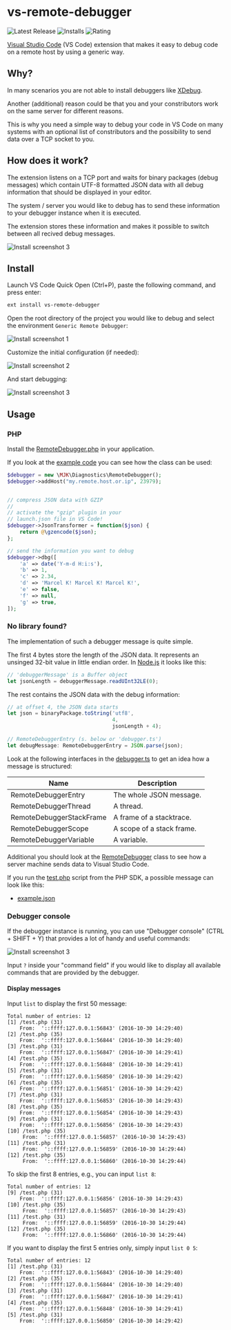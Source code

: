 # vs-remote-debugger

![Latest Release](https://vsmarketplacebadge.apphb.com/version-short/mkloubert.vs-remote-debugger.svg)
![Installs](https://vsmarketplacebadge.apphb.com/installs/mkloubert.vs-remote-debugger.svg)
![Rating](https://vsmarketplacebadge.apphb.com/rating-short/mkloubert.vs-remote-debugger.svg)

[Visual Studio Code](https://code.visualstudio.com/) (VS Code) extension that makes it easy to debug code on a remote host by using a generic way.

## Why?

In many scenarios you are not able to install debuggers like [XDebug](https://xdebug.org/).

Another (additional) reason could be that you and your constributors work on the same server for different reasons.

This is why you need a simple way to debug your code in VS Code on many systems with an optional list of constributors and the possibility to send data over a TCP socket to you.

## How does it work?

The extension listens on a TCP port and waits for binary packages (debug messages) which contain UTF-8 formatted JSON data with all debug information that should be displayed in your editor.

The system / server you would like to debug has to send these information to your debugger instance when it is executed.

The extension stores these information and makes it possible to switch between all recived debug messages.

![Install screenshot 3](https://raw.githubusercontent.com/mkloubert/vs-remote-debugger/master/img/readme-ss-3.png)

## Install

Launch VS Code Quick Open (Ctrl+P), paste the following command, and press enter:

```bash
ext install vs-remote-debugger
```

Open the root directory of the project you would like to debug and select the environment `Generic Remote Debugger`:

![Install screenshot 1](https://raw.githubusercontent.com/mkloubert/vs-remote-debugger/master/img/readme-ss-1.png)

Customize the initial configuration (if needed):

![Install screenshot 2](https://raw.githubusercontent.com/mkloubert/vs-remote-debugger/master/img/readme-ss-2.png)

And start debugging:

![Install screenshot 3](https://raw.githubusercontent.com/mkloubert/vs-remote-debugger/master/img/readme-ss-3.png)

## Usage

### PHP

Install the [RemoteDebugger.php](https://github.com/mkloubert/vs-remote-debugger/blob/master/sdk/php/classes/MJK/Diagnostics/RemoteDebugger.php) in your application.

If you look at the [example code](https://github.com/mkloubert/vs-remote-debugger/blob/master/sdk/php/test.php) you can see how the class can be used:

```php
$debugger = new \MJK\Diagnostics\RemoteDebugger();
$debugger->addHost("my.remote.host.or.ip", 23979);


// compress JSON data with GZIP
// 
// activate the "gzip" plugin in your
// launch.json file in VS Code!
$debugger->JsonTransformer = function($json) {
    return @\gzencode($json);
};

// send the information you want to debug
$debugger->dbg([
    'a' => date('Y-m-d H:i:s'),
    'b' => 1,
    'c' => 2.34,
    'd' => 'Marcel K! Marcel K! Marcel K!',
    'e' => false,
    'f' => null,
    'g' => true,
]);
```

### No library found?

The implementation of such a debugger message is quite simple.

The first 4 bytes store the length of the JSON data. It represents an unsinged 32-bit value in little endian order. In [Node.js](https://nodejs.org/en/) it looks like this:

```typescript
// 'debuggerMessage' is a Buffer object
let jsonLength = debuggerMessage.readUInt32LE(0);
```

The rest contains the JSON data with the debug information:

```typescript
// at offset 4, the JSON data starts
let json = binaryPackage.toString('utf8',
                                  4,
                                  jsonLength + 4);
                                 
// RemoteDebuggerEntry (s. below or 'debugger.ts')
let debugMessage: RemoteDebuggerEntry = JSON.parse(json);
```

Look at the following interfaces in the [debugger.ts](https://github.com/mkloubert/vs-remote-debugger/blob/master/src/debugger.ts) to get an idea how a message is structured:

| Name | Description |
| ---- | --------- |
| RemoteDebuggerEntry | The whole JSON message. |
| RemoteDebuggerThread | A thread. |
| RemoteDebuggerStackFrame | A frame of a stacktrace. |
| RemoteDebuggerScope | A scope of a stack frame. |
| RemoteDebuggerVariable | A variable. |

Additional you should look at the [RemoteDebugger](https://github.com/mkloubert/vs-remote-debugger/blob/master/sdk/php/classes/MJK/Diagnostics/RemoteDebugger.php) class to see how a server machine sends data to Visual Studio Code.

If you run the [test.php](https://github.com/mkloubert/vs-remote-debugger/blob/master/sdk/php/test.php) script from the PHP SDK, a possible message can look like this:

* [example.json](https://github.com/mkloubert/vs-remote-debugger/blob/master/example.json)

### Debugger console

If the debugger instance is running, you can use "Debugger console" (CTRL + SHIFT + Y) that provides a lot of handy and useful commands:
 
![Install screenshot 3](https://raw.githubusercontent.com/mkloubert/vs-remote-debugger/master/img/readme-ss-4.png)

Input `?` inside your "command field" if you would like to display all available commands that are provided by the debugger.

#### Display messages

Input `list` to display the first 50 message:

```
Total number of entries: 12
[1] /test.php (31)
    From:  '::ffff:127.0.0.1:56843' (2016-10-30 14:29:40)
[2] /test.php (35)
    From:  '::ffff:127.0.0.1:56844' (2016-10-30 14:29:40)
[3] /test.php (31)
    From:  '::ffff:127.0.0.1:56847' (2016-10-30 14:29:41)
[4] /test.php (35)
    From:  '::ffff:127.0.0.1:56848' (2016-10-30 14:29:41)
[5] /test.php (31)
    From:  '::ffff:127.0.0.1:56850' (2016-10-30 14:29:42)
[6] /test.php (35)
    From:  '::ffff:127.0.0.1:56851' (2016-10-30 14:29:42)
[7] /test.php (31)
    From:  '::ffff:127.0.0.1:56853' (2016-10-30 14:29:43)
[8] /test.php (35)
    From:  '::ffff:127.0.0.1:56854' (2016-10-30 14:29:43)
[9] /test.php (31)
    From:  '::ffff:127.0.0.1:56856' (2016-10-30 14:29:43)
[10] /test.php (35)
     From:  '::ffff:127.0.0.1:56857' (2016-10-30 14:29:43)
[11] /test.php (31)
     From:  '::ffff:127.0.0.1:56859' (2016-10-30 14:29:44)
[12] /test.php (35)
     From:  '::ffff:127.0.0.1:56860' (2016-10-30 14:29:44)
```

To skip the first 8 entries, e.g., you can input `list 8`:

```
Total number of entries: 12
[9] /test.php (31)
    From:  '::ffff:127.0.0.1:56856' (2016-10-30 14:29:43)
[10] /test.php (35)
     From:  '::ffff:127.0.0.1:56857' (2016-10-30 14:29:43)
[11] /test.php (31)
     From:  '::ffff:127.0.0.1:56859' (2016-10-30 14:29:44)
[12] /test.php (35)
     From:  '::ffff:127.0.0.1:56860' (2016-10-30 14:29:44)
```

If you want to display the first 5 entries only, simply input `list 0 5`:

```
Total number of entries: 12
[1] /test.php (31)
    From:  '::ffff:127.0.0.1:56843' (2016-10-30 14:29:40)
[2] /test.php (35)
    From:  '::ffff:127.0.0.1:56844' (2016-10-30 14:29:40)
[3] /test.php (31)
    From:  '::ffff:127.0.0.1:56847' (2016-10-30 14:29:41)
[4] /test.php (35)
    From:  '::ffff:127.0.0.1:56848' (2016-10-30 14:29:41)
[5] /test.php (31)
    From:  '::ffff:127.0.0.1:56850' (2016-10-30 14:29:42)
```
